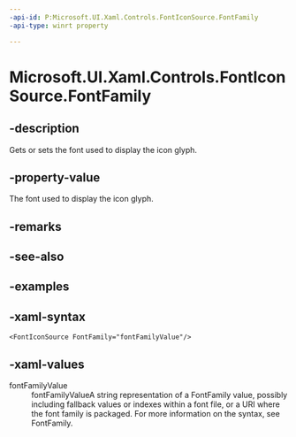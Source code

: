 ```yaml
---
-api-id: P:Microsoft.UI.Xaml.Controls.FontIconSource.FontFamily
-api-type: winrt property

---
```

<!-- Property syntax.
public FontFamily FontFamily { get;  set; }
-->

# Microsoft.UI.Xaml.Controls.FontIconSource.FontFamily


## -description

Gets or sets the font used to display the icon glyph.


## -property-value

The font used to display the icon glyph.


## -remarks


## -see-also


## -examples


## -xaml-syntax

```xaml
<FontIconSource FontFamily="fontFamilyValue"/>
```


## -xaml-values

<dl><dt>fontFamilyValue</dt><dd>fontFamilyValueA string representation of a FontFamily value, possibly including fallback values or indexes within a font file, or a URI where the font family is packaged. For more information on the syntax, see FontFamily.</dd>
</dl>



